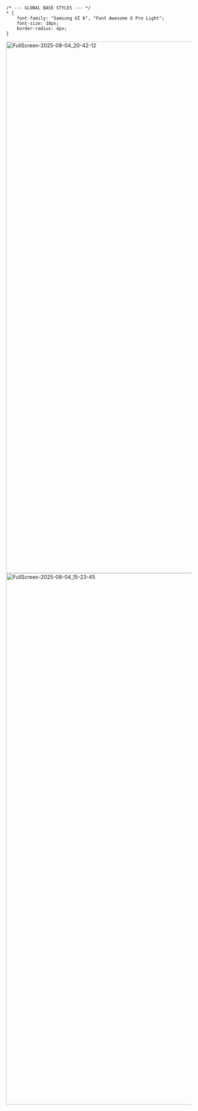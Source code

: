```
/* --- GLOBAL BASE STYLES --- */
* {
    font-family: "Samsung UI 6", "Font Awesome 6 Pro Light";
    font-size: 18px;
    border-radius: 4px;
}
```
<img width="3440" height="1440" alt="FullScreen-2025-08-04_20-42-12" src="https://github.com/user-attachments/assets/c6b318a3-1375-4061-b0f2-3b995cf9d904" />

<img width="3440" height="1440" alt="FullScreen-2025-08-04_15-23-45" src="https://github.com/user-attachments/assets/33b5371b-9639-4433-a492-0eadfebf970a" />
